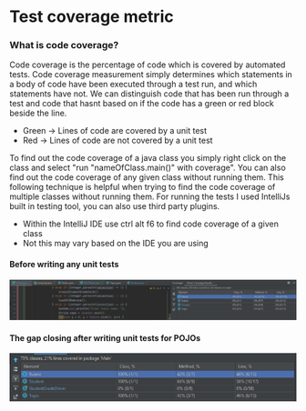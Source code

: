 # Test coverage metric

### What is code coverage?
Code coverage is the percentage of code which is covered by automated tests. Code coverage measurement simply determines which statements in a body of code have been executed through a test run, and which statements have not. We can distinguish code that has been run through a test and code that hasnt based on if the code has a green or red block beside the line.
 
 - Green -> Lines of code are covered by a unit test
 - Red -> Lines of code are not covered by a unit test

To find out the code coverage of a java class you simply right click on the class and select "run "nameOfClass.main()" with coverage". You can also find out the code coverage of any given class without running them. This following technique is helpful when trying to find the code coverage of multiple classes without running them. For running the tests I used IntelliJs built in testing tool, you can also use third party plugins.

- Within the IntelliJ IDE use ctrl alt f6 to find code coverage of a given class
- Not this may vary based on the IDE you are using

#### Before writing any unit tests
![image info](pictures/noCodeCoverage.PNG)


#### The gap closing after writing unit tests for POJOs
![image info](pictures/POJOSafterTest.PNG)
